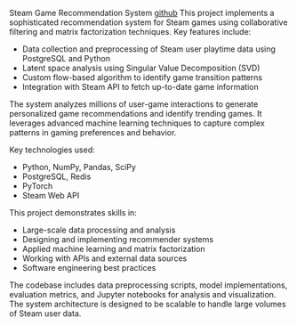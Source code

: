 Steam Game Recommendation System
[github](https://github.com/f0kes/steam)
This project implements a sophisticated recommendation system for Steam games using collaborative filtering and matrix factorization techniques. Key features include:

- Data collection and preprocessing of Steam user playtime data using PostgreSQL and Python
- Latent space analysis using Singular Value Decomposition (SVD)
- Custom flow-based algorithm to identify game transition patterns
- Integration with Steam API to fetch up-to-date game information

The system analyzes millions of user-game interactions to generate personalized game recommendations and identify trending games. It leverages advanced machine learning techniques to capture complex patterns in gaming preferences and behavior.

Key technologies used:

- Python, NumPy, Pandas, SciPy
- PostgreSQL, Redis
- PyTorch
- Steam Web API

This project demonstrates skills in:

- Large-scale data processing and analysis
- Designing and implementing recommender systems
- Applied machine learning and matrix factorization
- Working with APIs and external data sources
- Software engineering best practices

The codebase includes data preprocessing scripts, model implementations, evaluation metrics, and Jupyter notebooks for analysis and visualization. The system architecture is designed to be scalable to handle large volumes of Steam user data.

